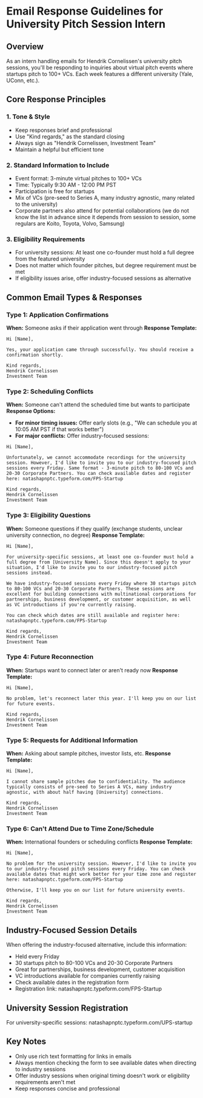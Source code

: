 # Email Response Guidelines for University Pitch Session Intern

## Overview
As an intern handling emails for Hendrik Cornelissen's university pitch sessions, you'll be responding to inquiries about virtual pitch events where startups pitch to 100+ VCs. Each week features a different university (Yale, UConn, etc.).

## Core Response Principles

### 1. **Tone & Style**
- Keep responses brief and professional
- Use "Kind regards," as the standard closing
- Always sign as "Hendrik Cornelissen, Investment Team"
- Maintain a helpful but efficient tone

### 2. **Standard Information to Include**
- Event format: 3-minute virtual pitches to 100+ VCs
- Time: Typically 9:30 AM - 12:00 PM PST
- Participation is free for startups
- Mix of VCs (pre-seed to Series A, many industry agnostic, many related to the university)
- Corporate partners also attend for potential collaborations (we do not know the list in advance since it depends from session to session, some regulars are Koito, Toyota, Volvo, Samsung)

### 3. **Eligibility Requirements**
- For university sessions: At least one co-founder must hold a full degree from the featured university
- Does not matter which founder pitches, but degree requirement must be met
- If eligibility issues arise, offer industry-focused sessions as alternative

## Common Email Types & Responses

### **Type 1: Application Confirmations**
**When:** Someone asks if their application went through
**Response Template:**
```
Hi [Name],

Yes, your application came through successfully. You should receive a confirmation shortly.

Kind regards,
Hendrik Cornelissen
Investment Team
```

### **Type 2: Scheduling Conflicts**
**When:** Someone can't attend the scheduled time but wants to participate
**Response Options:**
- **For minor timing issues:** Offer early slots (e.g., "We can schedule you at 10:05 AM PST if that works better")
- **For major conflicts:** Offer industry-focused sessions:
```
Hi [Name],

Unfortunately, we cannot accommodate recordings for the university session. However, I'd like to invite you to our industry-focused pitch sessions every Friday. Same format - 3-minute pitch to 80-100 VCs and 20-30 Corporate Partners. You can check available dates and register here: natashapnptc.typeform.com/FPS-Startup

Kind regards,
Hendrik Cornelissen
Investment Team
```

### **Type 3: Eligibility Questions**
**When:** Someone questions if they qualify (exchange students, unclear university connection, no degree)
**Response Template:**
```
Hi [Name],

For university-specific sessions, at least one co-founder must hold a full degree from [University Name]. Since this doesn't apply to your situation, I'd like to invite you to our industry-focused pitch sessions instead.

We have industry-focused sessions every Friday where 30 startups pitch to 80-100 VCs and 20-30 Corporate Partners. These sessions are excellent for building connections with multinational corporations for partnerships, business development, or customer acquisition, as well as VC introductions if you're currently raising.

You can check which dates are still available and register here: natashapnptc.typeform.com/FPS-Startup

Kind regards,
Hendrik Cornelissen
Investment Team
```

### **Type 4: Future Reconnection**
**When:** Startups want to connect later or aren't ready now
**Response Template:**
```
Hi [Name],

No problem, let's reconnect later this year. I'll keep you on our list for future events.

Kind regards,
Hendrik Cornelissen
Investment Team
```

### **Type 5: Requests for Additional Information**
**When:** Asking about sample pitches, investor lists, etc.
**Response Template:**
```
Hi [Name],

I cannot share sample pitches due to confidentiality. The audience typically consists of pre-seed to Series A VCs, many industry agnostic, with about half having [University] connections.

Kind regards,
Hendrik Cornelissen
Investment Team
```

### **Type 6: Can't Attend Due to Time Zone/Schedule**
**When:** International founders or scheduling conflicts
**Response Template:**
```
Hi [Name],

No problem for the university session. However, I'd like to invite you to our industry-focused pitch sessions every Friday. You can check available dates that might work better for your time zone and register here: natashapnptc.typeform.com/FPS-Startup

Otherwise, I'll keep you on our list for future university events.

Kind regards,
Hendrik Cornelissen
Investment Team
```

## Industry-Focused Session Details
When offering the industry-focused alternative, include this information:
- Held every Friday
- 30 startups pitch to 80-100 VCs and 20-30 Corporate Partners
- Great for partnerships, business development, customer acquisition
- VC introductions available for companies currently raising
- Check available dates in the registration form
- Registration link: natashapnptc.typeform.com/FPS-Startup

## University Session Registration
For university-specific sessions: natashapnptc.typeform.com/UPS-startup

## Key Notes
- Only use rich text formatting for links in emails
- Always mention checking the form to see available dates when directing to industry sessions
- Offer industry sessions when original timing doesn't work or eligibility requirements aren't met
- Keep responses concise and professional